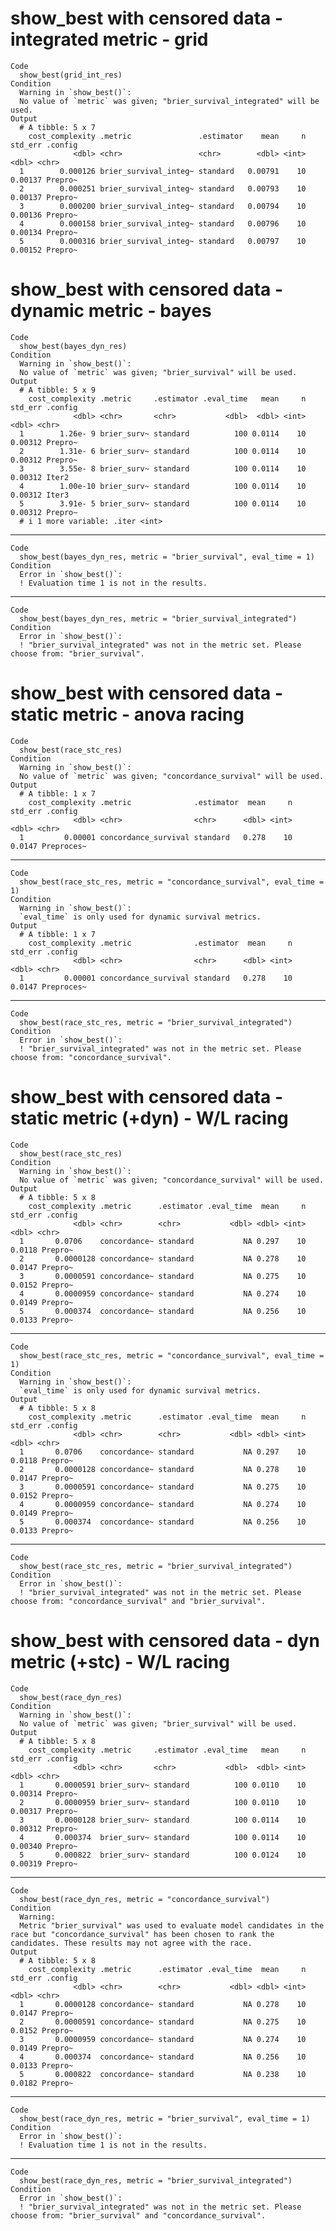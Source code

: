 # show_best with censored data - integrated metric - grid

    Code
      show_best(grid_int_res)
    Condition
      Warning in `show_best()`:
      No value of `metric` was given; "brier_survival_integrated" will be used.
    Output
      # A tibble: 5 x 7
        cost_complexity .metric               .estimator    mean     n std_err .config
                  <dbl> <chr>                 <chr>        <dbl> <int>   <dbl> <chr>  
      1        0.000126 brier_survival_integ~ standard   0.00791    10 0.00137 Prepro~
      2        0.000251 brier_survival_integ~ standard   0.00793    10 0.00137 Prepro~
      3        0.000200 brier_survival_integ~ standard   0.00794    10 0.00136 Prepro~
      4        0.000158 brier_survival_integ~ standard   0.00796    10 0.00134 Prepro~
      5        0.000316 brier_survival_integ~ standard   0.00797    10 0.00152 Prepro~

# show_best with censored data - dynamic metric - bayes

    Code
      show_best(bayes_dyn_res)
    Condition
      Warning in `show_best()`:
      No value of `metric` was given; "brier_survival" will be used.
    Output
      # A tibble: 5 x 9
        cost_complexity .metric     .estimator .eval_time   mean     n std_err .config
                  <dbl> <chr>       <chr>           <dbl>  <dbl> <int>   <dbl> <chr>  
      1        1.26e- 9 brier_surv~ standard          100 0.0114    10 0.00312 Prepro~
      2        1.31e- 6 brier_surv~ standard          100 0.0114    10 0.00312 Prepro~
      3        3.55e- 8 brier_surv~ standard          100 0.0114    10 0.00312 Iter2  
      4        1.00e-10 brier_surv~ standard          100 0.0114    10 0.00312 Iter3  
      5        3.91e- 5 brier_surv~ standard          100 0.0114    10 0.00312 Prepro~
      # i 1 more variable: .iter <int>

---

    Code
      show_best(bayes_dyn_res, metric = "brier_survival", eval_time = 1)
    Condition
      Error in `show_best()`:
      ! Evaluation time 1 is not in the results.

---

    Code
      show_best(bayes_dyn_res, metric = "brier_survival_integrated")
    Condition
      Error in `show_best()`:
      ! "brier_survival_integrated" was not in the metric set. Please choose from: "brier_survival".

# show_best with censored data - static metric - anova racing

    Code
      show_best(race_stc_res)
    Condition
      Warning in `show_best()`:
      No value of `metric` was given; "concordance_survival" will be used.
    Output
      # A tibble: 1 x 7
        cost_complexity .metric              .estimator  mean     n std_err .config   
                  <dbl> <chr>                <chr>      <dbl> <int>   <dbl> <chr>     
      1         0.00001 concordance_survival standard   0.278    10  0.0147 Preproces~

---

    Code
      show_best(race_stc_res, metric = "concordance_survival", eval_time = 1)
    Condition
      Warning in `show_best()`:
      `eval_time` is only used for dynamic survival metrics.
    Output
      # A tibble: 1 x 7
        cost_complexity .metric              .estimator  mean     n std_err .config   
                  <dbl> <chr>                <chr>      <dbl> <int>   <dbl> <chr>     
      1         0.00001 concordance_survival standard   0.278    10  0.0147 Preproces~

---

    Code
      show_best(race_stc_res, metric = "brier_survival_integrated")
    Condition
      Error in `show_best()`:
      ! "brier_survival_integrated" was not in the metric set. Please choose from: "concordance_survival".

# show_best with censored data - static metric (+dyn) - W/L racing

    Code
      show_best(race_stc_res)
    Condition
      Warning in `show_best()`:
      No value of `metric` was given; "concordance_survival" will be used.
    Output
      # A tibble: 5 x 8
        cost_complexity .metric      .estimator .eval_time  mean     n std_err .config
                  <dbl> <chr>        <chr>           <dbl> <dbl> <int>   <dbl> <chr>  
      1       0.0706    concordance~ standard           NA 0.297    10  0.0118 Prepro~
      2       0.0000128 concordance~ standard           NA 0.278    10  0.0147 Prepro~
      3       0.0000591 concordance~ standard           NA 0.275    10  0.0152 Prepro~
      4       0.0000959 concordance~ standard           NA 0.274    10  0.0149 Prepro~
      5       0.000374  concordance~ standard           NA 0.256    10  0.0133 Prepro~

---

    Code
      show_best(race_stc_res, metric = "concordance_survival", eval_time = 1)
    Condition
      Warning in `show_best()`:
      `eval_time` is only used for dynamic survival metrics.
    Output
      # A tibble: 5 x 8
        cost_complexity .metric      .estimator .eval_time  mean     n std_err .config
                  <dbl> <chr>        <chr>           <dbl> <dbl> <int>   <dbl> <chr>  
      1       0.0706    concordance~ standard           NA 0.297    10  0.0118 Prepro~
      2       0.0000128 concordance~ standard           NA 0.278    10  0.0147 Prepro~
      3       0.0000591 concordance~ standard           NA 0.275    10  0.0152 Prepro~
      4       0.0000959 concordance~ standard           NA 0.274    10  0.0149 Prepro~
      5       0.000374  concordance~ standard           NA 0.256    10  0.0133 Prepro~

---

    Code
      show_best(race_stc_res, metric = "brier_survival_integrated")
    Condition
      Error in `show_best()`:
      ! "brier_survival_integrated" was not in the metric set. Please choose from: "concordance_survival" and "brier_survival".

# show_best with censored data - dyn metric (+stc) - W/L racing

    Code
      show_best(race_dyn_res)
    Condition
      Warning in `show_best()`:
      No value of `metric` was given; "brier_survival" will be used.
    Output
      # A tibble: 5 x 8
        cost_complexity .metric     .estimator .eval_time   mean     n std_err .config
                  <dbl> <chr>       <chr>           <dbl>  <dbl> <int>   <dbl> <chr>  
      1       0.0000591 brier_surv~ standard          100 0.0110    10 0.00314 Prepro~
      2       0.0000959 brier_surv~ standard          100 0.0110    10 0.00317 Prepro~
      3       0.0000128 brier_surv~ standard          100 0.0114    10 0.00312 Prepro~
      4       0.000374  brier_surv~ standard          100 0.0114    10 0.00340 Prepro~
      5       0.000822  brier_surv~ standard          100 0.0124    10 0.00319 Prepro~

---

    Code
      show_best(race_dyn_res, metric = "concordance_survival")
    Condition
      Warning:
      Metric "brier_survival" was used to evaluate model candidates in the race but "concordance_survival" has been chosen to rank the candidates. These results may not agree with the race.
    Output
      # A tibble: 5 x 8
        cost_complexity .metric      .estimator .eval_time  mean     n std_err .config
                  <dbl> <chr>        <chr>           <dbl> <dbl> <int>   <dbl> <chr>  
      1       0.0000128 concordance~ standard           NA 0.278    10  0.0147 Prepro~
      2       0.0000591 concordance~ standard           NA 0.275    10  0.0152 Prepro~
      3       0.0000959 concordance~ standard           NA 0.274    10  0.0149 Prepro~
      4       0.000374  concordance~ standard           NA 0.256    10  0.0133 Prepro~
      5       0.000822  concordance~ standard           NA 0.238    10  0.0182 Prepro~

---

    Code
      show_best(race_dyn_res, metric = "brier_survival", eval_time = 1)
    Condition
      Error in `show_best()`:
      ! Evaluation time 1 is not in the results.

---

    Code
      show_best(race_dyn_res, metric = "brier_survival_integrated")
    Condition
      Error in `show_best()`:
      ! "brier_survival_integrated" was not in the metric set. Please choose from: "brier_survival" and "concordance_survival".

